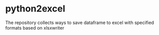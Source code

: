 # python2excel
The repository collects ways to save dataframe to excel with specified formats based on xlsxwriter
